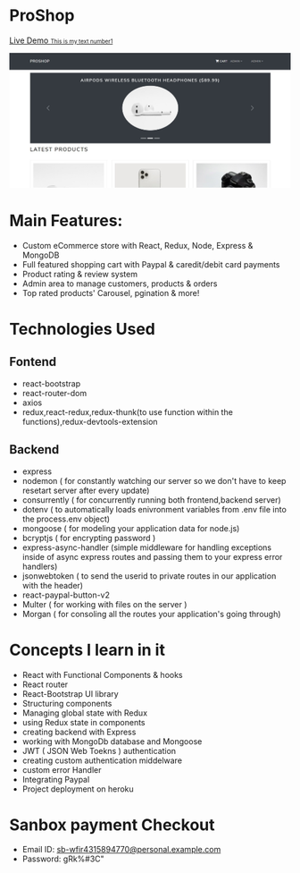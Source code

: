 # ProShop

<a href="https://proshopahmed.herokuapp.com/">Live Demo <font size=1> This is my text number1</font> </a>

<img src="https://github.com/ahmadrazach/ProShop/blob/main/homepage-showcase.jpg" alt="Demo image"/>

# Main Features:

- Custom eCommerce store with React, Redux, Node, Express & MongoDB
- Full featured shopping cart with Paypal & caredit/debit card payments
- Product rating & review system
- Admin area to manage customers, products & orders
- Top rated products' Carousel, pgination & more!

# Technologies Used

## Fontend

- react-bootstrap
- react-router-dom
- axios
- redux,react-redux,redux-thunk(to use function within the functions),redux-devtools-extension

## Backend

- express
- nodemon ( for constantly watching our server so we don't have to keep resetart server after every update)
- consurrently ( for concurrently running both frontend,backend server)
- dotenv ( to automatically loads enivronment variables from .env file into the process.env object)
- mongoose ( for modeling your application data for node.js)
- bcryptjs ( for encrypting password )
- express-async-handler (simple middleware for handling exceptions inside of async express routes and passing them to your express error handlers)
- jsonwebtoken ( to send the userid to private routes in our application with the header)
- react-paypal-button-v2
- Multer ( for working with files on the server )
- Morgan ( for consoling all the routes your application's going through)

# Concepts I learn in it

- React with Functional Components & hooks
- React router
- React-Bootstrap UI library
- Structuring components
- Managing global state with Redux
- using Redux state in components
- creating backend with Express
- working with MongoDb database and Mongoose
- JWT ( JSON Web Toekns ) authentication
- creating custom authentication middelware
- custom error Handler
- Integrating Paypal
- Project deployment on heroku

# Sanbox payment Checkout

- Email ID:
sb-wfir4315894770@personal.example.com
- Password:
gRk%#3C"
